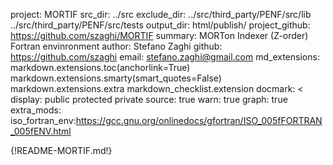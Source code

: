 project: MORTIF
src_dir: ../src
exclude_dir: ../src/third_party/PENF/src/lib
             ../src/third_party/PENF/src/tests
output_dir: html/publish/
project_github: https://github.com/szaghi/MORTIF
summary: MORTon Indexer (Z-order) Fortran envinronment
author: Stefano Zaghi
github: https://github.com/szaghi
email: stefano.zaghi@gmail.com
md_extensions: markdown.extensions.toc(anchorlink=True)
               markdown.extensions.smarty(smart_quotes=False)
               markdown.extensions.extra
               markdown_checklist.extension
docmark: <
display: public
         protected
         private
source: true
warn: true
graph: true
extra_mods: iso_fortran_env:https://gcc.gnu.org/onlinedocs/gfortran/ISO_005fFORTRAN_005fENV.html

{!README-MORTIF.md!}
